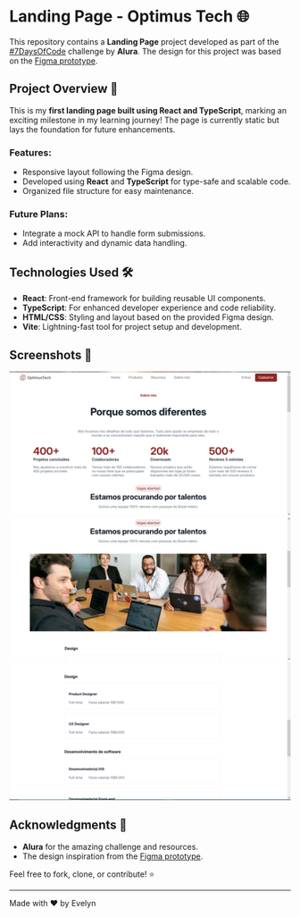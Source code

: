 # Landing Page - Optimus Tech 🌐

This repository contains a **Landing Page** project developed as part of the [#7DaysOfCode](https://7daysofcode.io/) challenge by **Alura**. The design for this project was based on the [Figma prototype](https://www.figma.com/file/mm3MLozvUDGhDRTxSLlGL5/7daysOfCode-HTML-CSS?node-id=0%3A1&utm_medium=email&_hsmi=231337026&utm_content=231337026&utm_source=hs_automation).  

## Project Overview 🚀

This is my **first landing page built using React and TypeScript**, marking an exciting milestone in my learning journey! The page is currently static but lays the foundation for future enhancements.  

### Features:
- Responsive layout following the Figma design.
- Developed using **React** and **TypeScript** for type-safe and scalable code.
- Organized file structure for easy maintenance.

### Future Plans:
- Integrate a mock API to handle form submissions.
- Add interactivity and dynamic data handling.  

## Technologies Used 🛠️
- **React**: Front-end framework for building reusable UI components.
- **TypeScript**: For enhanced developer experience and code reliability.
- **HTML/CSS**: Styling and layout based on the provided Figma design.
- **Vite**: Lightning-fast tool for project setup and development.

## Screenshots 📸
![Landing Page Screenshot](/screenshots/1.jpg)
![Landing Page Screenshot](/screenshots/2.jpg)
![Landing Page Screenshot](/screenshots/3.jpg)

## Acknowledgments 🙌
- **Alura** for the amazing challenge and resources.
- The design inspiration from the [Figma prototype](https://www.figma.com/file/mm3MLozvUDGhDRTxSLlGL5/7daysOfCode-HTML-CSS).

Feel free to fork, clone, or contribute! ⭐

---
Made with ❤️ by Evelyn
